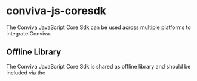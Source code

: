 # conviva-js-coresdk
The Conviva JavaScript Core Sdk can be used across multiple platforms to integrate Conviva.

## Offline Library
The Conviva JavaScript Core Sdk is shared as offline library and should be included via the <script> tag in the application.

```
<script type="text/javascript" src="<PATH>/conviva-core-sdk.js"></script>
```
## Npm Installation
```
npm install @convivainc/conviva-js-coresdk --save
```
## Note:
* Refer https://community.conviva.com/ for integration guidelines.
